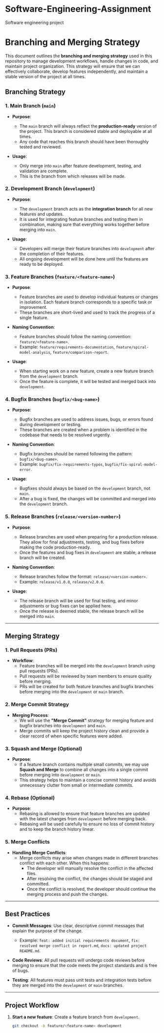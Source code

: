 # Software-Engineering-Assignment
Software engineering project
# Branching and Merging Strategy

This document outlines the **branching and merging strategy** used in this repository to manage development workflows, handle changes in code, and maintain project organization. This strategy will ensure that we can effectively collaborate, develop features independently, and maintain a stable version of the project at all times.

## **Branching Strategy**

### 1. **Main Branch (`main`)**
- **Purpose**: 
  - The `main` branch will always reflect the **production-ready** version of the project. This branch is considered stable and deployable at all times.
  - Any code that reaches this branch should have been thoroughly tested and reviewed.
  
- **Usage**: 
  - Only merge into `main` after feature development, testing, and validation are complete.
  - This is the branch from which releases will be made.

### 2. **Development Branch (`development`)**
- **Purpose**: 
  - The `development` branch acts as the **integration branch** for all new features and updates.
  - It is used for integrating feature branches and testing them in combination, making sure that everything works together before merging into `main`.

- **Usage**:
  - Developers will merge their feature branches into `development` after the completion of their features.
  - All ongoing development will be done here until the features are ready to be deployed.

### 3. **Feature Branches (`feature/<feature-name>`)**
- **Purpose**: 
  - Feature branches are used to develop individual features or changes in isolation. Each feature branch corresponds to a specific task or improvement.
  - These branches are short-lived and used to track the progress of a single feature.

- **Naming Convention**: 
  - Feature branches should follow the naming convention: `feature/<feature-name>`.
  - Example: `feature/requirements-documentation`, `feature/spiral-model-analysis`, `feature/comparison-report`.

- **Usage**:
  - When starting work on a new feature, create a new feature branch from the `development` branch.
  - Once the feature is complete, it will be tested and merged back into `development`.

### 4. **Bugfix Branches (`bugfix/<bug-name>`)**
- **Purpose**: 
  - Bugfix branches are used to address issues, bugs, or errors found during development or testing.
  - These branches are created when a problem is identified in the codebase that needs to be resolved urgently.

- **Naming Convention**: 
  - Bugfix branches should be named following the pattern: `bugfix/<bug-name>`.
  - Example: `bugfix/fix-requirements-typos`, `bugfix/fix-spiral-model-error`.

- **Usage**:
  - Bugfixes should always be based on the `development` branch, not `main`.
  - After a bug is fixed, the changes will be committed and merged into the `development` branch.

### 5. **Release Branches (`release/<version-number>`)**
- **Purpose**: 
  - Release branches are used when preparing for a production release. They allow for final adjustments, testing, and bug fixes before making the code production-ready.
  - Once the features and bug fixes in `development` are stable, a release branch will be created.

- **Naming Convention**:
  - Release branches follow the format: `release/<version-number>`.
  - Example: `release/v1.0.0`, `release/v2.0.0`.

- **Usage**:
  - The release branch will be used for final testing, and minor adjustments or bug fixes can be applied here.
  - Once the release is deemed stable, the release branch will be merged into `main`.

---

## **Merging Strategy**

### 1. **Pull Requests (PRs)**
- **Workflow**:
  - Feature branches will be merged into the `development` branch using pull requests (PRs). 
  - Pull requests will be reviewed by team members to ensure quality before merging.
  - PRs will be created for both feature branches and bugfix branches before merging into the `development` or `main` branch.

### 2. **Merge Commit Strategy**
- **Merging Process**:
  - We will use the **"Merge Commit"** strategy for merging feature and bugfix branches into `development` and `main`.
  - Merge commits will keep the project history clean and provide a clear record of when specific features were added.

### 3. **Squash and Merge (Optional)**
- **Purpose**:
  - If a feature branch contains multiple small commits, we may use **Squash and Merge** to combine all changes into a single commit before merging into `development` or `main`.
  - This strategy helps to maintain a concise commit history and avoids unnecessary clutter from small or intermediate commits.

### 4. **Rebase (Optional)**
- **Purpose**:
  - Rebasing is allowed to ensure that feature branches are updated with the latest changes from `development` before merging back.
  - Rebasing will be used carefully to ensure no loss of commit history and to keep the branch history linear.

### 5. **Merge Conflicts**
- **Handling Merge Conflicts**:
  - Merge conflicts may arise when changes made in different branches conflict with each other. When this happens:
    - The developer will manually resolve the conflict in the affected files.
    - After resolving the conflict, the changes should be staged and committed.
    - Once the conflict is resolved, the developer should continue the merging process and push the changes.

---

## **Best Practices**

- **Commit Messages**: Use clear, descriptive commit messages that explain the purpose of the change.
  - Example: `feat: added initial requirements document`, `fix: resolved merge conflict in report.md`, `docs: updated project README.md`.
  
- **Code Reviews**: All pull requests will undergo code reviews before merging to ensure that the code meets the project standards and is free of bugs.

- **Testing**: All features must pass unit tests and integration tests before they are merged into the `development` or `main` branches.

---

## **Project Workflow**

1. **Start a new feature**: Create a feature branch from `development`.
   ```bash
   git checkout -b feature/<feature-name> development
